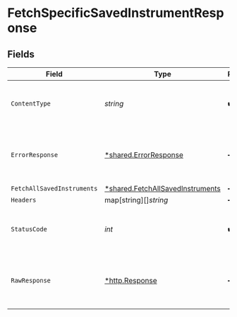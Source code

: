 # FetchSpecificSavedInstrumentResponse


## Fields

| Field                                                                                      | Type                                                                                       | Required                                                                                   | Description                                                                                |
| ------------------------------------------------------------------------------------------ | ------------------------------------------------------------------------------------------ | ------------------------------------------------------------------------------------------ | ------------------------------------------------------------------------------------------ |
| `ContentType`                                                                              | *string*                                                                                   | :heavy_check_mark:                                                                         | HTTP response content type for this operation                                              |
| `ErrorResponse`                                                                            | [*shared.ErrorResponse](../../../pkg/models/shared/errorresponse.md)                       | :heavy_minus_sign:                                                                         | Any bad or invalid request will lead to following error object                             |
| `FetchAllSavedInstruments`                                                                 | [*shared.FetchAllSavedInstruments](../../../pkg/models/shared/fetchallsavedinstruments.md) | :heavy_minus_sign:                                                                         | OK                                                                                         |
| `Headers`                                                                                  | map[string][]*string*                                                                      | :heavy_minus_sign:                                                                         | N/A                                                                                        |
| `StatusCode`                                                                               | *int*                                                                                      | :heavy_check_mark:                                                                         | HTTP response status code for this operation                                               |
| `RawResponse`                                                                              | [*http.Response](https://pkg.go.dev/net/http#Response)                                     | :heavy_minus_sign:                                                                         | Raw HTTP response; suitable for custom response parsing                                    |
